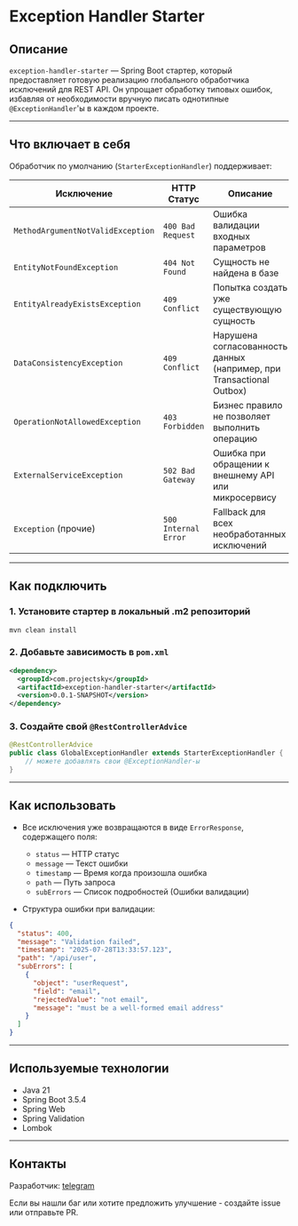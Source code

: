 # Exception Handler Starter

## Описание

`exception-handler-starter` — Spring Boot стартер, который предоставляет готовую реализацию глобального обработчика исключений для REST API. Он упрощает обработку типовых ошибок, избавляя от необходимости вручную писать однотипные `@ExceptionHandler`'ы в каждом проекте.

---

## Что включает в себя

Обработчик по умолчанию (`StarterExceptionHandler`) поддерживает:

| Исключение                            | HTTP Статус         | Описание                                                                 |
|---------------------------------------|----------------------|--------------------------------------------------------------------------|
| `MethodArgumentNotValidException`     | `400 Bad Request`     | Ошибка валидации входных параметров                                     |
| `EntityNotFoundException`             | `404 Not Found`       | Сущность не найдена в базе                                               |
| `EntityAlreadyExistsException`        | `409 Conflict`        | Попытка создать уже существующую сущность                                |
| `DataConsistencyException`            | `409 Conflict`        | Нарушена согласованность данных (например, при Transactional Outbox)        |
| `OperationNotAllowedException`        | `403 Forbidden`       | Бизнес правило не позволяет выполнить операцию                           |
| `ExternalServiceException`            | `502 Bad Gateway`     | Ошибка при обращении к внешнему API или микросервису                    |
| `Exception` (прочие)                  | `500 Internal Error`  | Fallback для всех необработанных исключений                                |

---

## Как подключить

### 1. Установите стартер в локальный .m2 репозиторий

```console
mvn clean install
```

### 2. Добавьте зависимость в `pom.xml`

```xml
<dependency>
  <groupId>com.projectsky</groupId>
  <artifactId>exception-handler-starter</artifactId>
  <version>0.0.1-SNAPSHOT</version>
</dependency>
```

### 3. Создайте свой `@RestControllerAdvice`

```java
@RestControllerAdvice
public class GlobalExceptionHandler extends StarterExceptionHandler {
    // можете добавлять свои @ExceptionHandler-ы
}
```

---

## Как использовать

- Все исключения уже возвращаются в виде `ErrorResponse`, содержащего поля:
  - `status` — HTTP статус
  - `message` — Текст ошибки
  - `timestamp` — Время когда произошла ошибка
  - `path` — Путь запроса
  - `subErrors` — Список подробностей (Ошибки валидации)

- Структура ошибки при валидации:
```json
{
  "status": 400,
  "message": "Validation failed",
  "timestamp": "2025-07-28T13:33:57.123",
  "path": "/api/user",
  "subErrors": [
    {
      "object": "userRequest",
      "field": "email",
      "rejectedValue": "not email",
      "message": "must be a well-formed email address"
    }
  ]
}
```

---

## Используемые технологии

- Java 21
- Spring Boot 3.5.4
- Spring Web
- Spring Validation
- Lombok

---

## Контакты

Разработчик: [telegram](https://t.me/avcherepanov7)

Если вы нашли баг или хотите предложить улучшение - создайте issue или отправьте PR.
